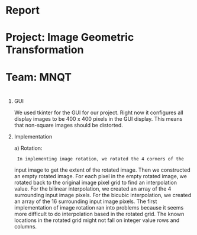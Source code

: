 # Report
#
# Project: Image Geometric Transformation
# 
# Team: MNQT
#

1. GUI

	We used tkinter for the GUI for our project. Right now it configures
all display images to be 400 x 400 pixels in the GUI display.  This means that
non-square images should be distorted.

2. Implementation

	a) Rotation:
		
		In implementing image rotation, we rotated the 4 corners of the
	input image to get the extent of the rotated image.  Then we constructed
	an empty rotated image.  For each pixel in the empty rotated image, we
	rotated back to the original image pixel grid to find an interpolation
	value.  For the bilinear interpolation, we created an array of the 4
	surrounding input image pixels. For the bicubic interpolation, we created
	an array of the 16 surrounding input image pixels.
		The first implementation of image rotation ran into problems
	because it seems more difficult to do interpolation based in the rotated
	grid.  The known locations in the rotated grid might not fall on integer
	value rows and columns.
